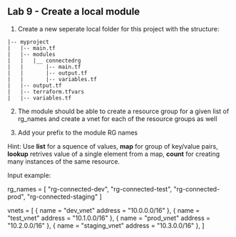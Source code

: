 ## Lab 9 - Create a local module

1. Create a new seperate local folder for this project with the structure:

```
|-- myproject
|   |-- main.tf
|   |-- modules
|   |   |__ connectedrg
|   |       |-- main.tf
|   |       |-- output.tf
|   |       |-- variables.tf
|   |-- output.tf
|   |-- terraform.tfvars
|   |-- variables.tf
```

2. The module should be able to create a resource group for a given list of rg_names and create a vnet for each of the resource groups as well

3. Add your prefix to the module RG names

Hint: Use **list** for a squence of values, **map** for group of key/value pairs, **lookup** retrives value of a single element from a map, **count** for creating many instances of the same resource. 

Input example: 

rg_names = [
    "rg-connected-dev",
    "rg-connected-test",
    "rg-connected-prod",
    "rg-connected-staging"
]

vnets = [
    {
        name = "dev_vnet"
        address = "10.0.0.0/16"
    },
    {
        name = "test_vnet"
        address = "10.1.0.0/16"
    },
    {
        name = "prod_vnet"
        address = "10.2.0.0/16"
    },
    {
        name = "staging_vnet"
        address = "10.3.0.0/16"
    },
]